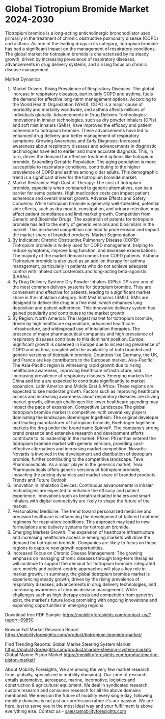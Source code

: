 # Global Tiotropium Bromide Market 2024-2030
Tiotropium bromide is a long-acting anticholinergic bronchodilator used primarily in the treatment of chronic obstructive pulmonary disease (COPD) and asthma. As one of the leading drugs in its category, tiotropium bromide has had a significant impact on the management of respiratory conditions. The global market for tiotropium bromide is characterized by its steady growth, driven by increasing prevalence of respiratory diseases, advancements in drug delivery systems, and a rising focus on chronic disease management.

Market Dynamics
1. Market Drivers:
Rising Prevalence of Respiratory Diseases: The global increase in respiratory diseases, particularly COPD and asthma, fuels the demand for effective long-term management options. According to the World Health Organization (WHO), COPD is a major cause of morbidity and mortality worldwide, and asthma affects millions of individuals globally.
Advancements in Drug Delivery Technologies: Innovations in inhaler technologies, such as dry powder inhalers (DPIs) and soft mist inhalers (SMIs), have improved the efficacy and patient adherence to tiotropium bromide. These advancements have led to enhanced drug delivery and better management of respiratory symptoms.
Growing Awareness and Early Diagnosis: Increased awareness about respiratory diseases and advancements in diagnostic technologies have led to earlier and more accurate diagnosis. This, in turn, drives the demand for effective treatment options like tiotropium bromide.
Expanding Geriatric Population: The aging population is more susceptible to respiratory conditions, contributing to the higher prevalence of COPD and asthma among older adults. This demographic trend is a significant driver for the tiotropium bromide market.
2. Market Restraints:
High Cost of Therapy: The cost of tiotropium bromide, especially when compared to generic alternatives, can be a barrier for some patients. High medication costs can impact patient adherence and overall market growth.
Adverse Effects and Safety Concerns: While tiotropium bromide is generally well-tolerated, potential side effects, such as dry mouth, constipation, and urinary retention, may affect patient compliance and limit market growth.
Competition from Generic and Biosimilar Drugs: The expiration of patents for tiotropium bromide has led to the entry of generic versions and biosimilars in the market. This increased competition can lead to price erosion and impact the market share of branded products.
Market Segmentation
1. By Indication:
Chronic Obstructive Pulmonary Disease (COPD): Tiotropium bromide is widely used for COPD management, helping to reduce symptoms, improve lung function, and decrease exacerbations. The majority of the market demand comes from COPD patients.
Asthma: Tiotropium bromide is also used as an add-on therapy for asthma management, particularly in patients who do not achieve adequate control with inhaled corticosteroids and long-acting beta-agonists (LABAs).
2. By Drug Delivery System:
Dry Powder Inhalers (DPIs): DPIs are one of the most common delivery systems for tiotropium bromide. They are convenient and effective for patients, leading to a significant market share in the inhalation category.
Soft Mist Inhalers (SMIs): SMIs are designed to deliver the drug in a fine mist, which enhances lung deposition and patient adherence. This innovative delivery system has gained popularity and contributes to the market growth.
3. By Region:
North America: The largest market for tiotropium bromide, driven by high healthcare expenditure, advanced healthcare infrastructure, and widespread use of inhalation therapies. The presence of major pharmaceutical companies and high prevalence of respiratory diseases contribute to this dominant position.
Europe: Significant growth is observed in Europe due to increasing prevalence of COPD and asthma, coupled with the availability of both branded and generic versions of tiotropium bromide. Countries like Germany, the UK, and France are key contributors to the European market.
Asia-Pacific: The Asia-Pacific region is witnessing rapid growth due to rising healthcare awareness, improving healthcare infrastructure, and increasing prevalence of respiratory diseases. Emerging markets like China and India are expected to contribute significantly to market expansion.
Latin America and Middle East & Africa: These regions are expected to see moderate growth. Factors such as improving healthcare access and increasing awareness about respiratory diseases are driving market growth, although challenges like lower healthcare spending may impact the pace of expansion.
Competitive Landscape
The global tiotropium bromide market is competitive, with several key players dominating the landscape:
Boehringer Ingelheim: The original developer and leading manufacturer of tiotropium bromide, Boehringer Ingelheim markets the drug under the brand name Spiriva®. The company’s strong brand presence and extensive research and development efforts contribute to its leadership in the market.
Pfizer: Pfizer has entered the tiotropium bromide market with generic versions, providing cost-effective alternatives and increasing market competition.
Novartis: Novartis is involved in the development and distribution of tiotropium bromide, further contributing to the competitive landscape.
Teva Pharmaceuticals: As a major player in the generics market, Teva Pharmaceuticals offers generic versions of tiotropium bromide, impacting the pricing dynamics and market share of branded products.
Trends and Future Outlook
1. Innovation in Inhalation Devices: Continuous advancements in inhaler technologies are expected to enhance the efficacy and patient experience. Innovations such as breath-actuated inhalers and smart inhalers with digital connectivity are likely to shape the future of the market.
2. Personalized Medicine: The trend toward personalized medicine and precision healthcare is influencing the development of tailored treatment regimens for respiratory conditions. This approach may lead to new formulations and delivery systems for tiotropium bromide.
3. Emerging Markets Growth: The expansion of healthcare infrastructure and increasing healthcare access in emerging markets will drive the demand for tiotropium bromide. Companies are likely to focus on these regions to capture new growth opportunities.
4. Increased Focus on Chronic Disease Management: The growing emphasis on managing chronic diseases through long-term therapies will continue to support the demand for tiotropium bromide. Integrated care models and patient-centric approaches will play a key role in market growth.
In summary, the global tiotropium bromide market is experiencing steady growth, driven by the rising prevalence of respiratory diseases, advancements in drug delivery technologies, and increasing awareness of chronic disease management. While challenges such as high therapy costs and competition from generics exist, the market's future looks promising with ongoing innovations and expanding opportunities in emerging regions.


Download free PDF Sample-https://mobilityforesights.com/contact-us/?report=69850



Browse Full Market Research Report 
https://mobilityforesights.com/product/tiotropium-bromide-market/


Find Trending Reports:
Global Marine Steering System Market
https://mobilityforesights.com/product/marine-steering-system-market/
Global Marine Piston Market
https://mobilityforesights.com/product/marine-piston-market/





About Mobility Foresights,
We are among the very few market research firms globally, specialized in mobility domain(s). Our zone of research entails automotive, aerospace, marine, locomotive, logistics and construction & agricultural equipment. We deal in syndicated research, custom research and consumer research for all the above domains mentioned.
We envision the future of mobility every single day, following mobility domains is not just our profession rather it's our passion. We are here, just to serve you in the most ideal way and your fulfillment is above everything else. Contact us -  sales@mobilityforesights.com 
